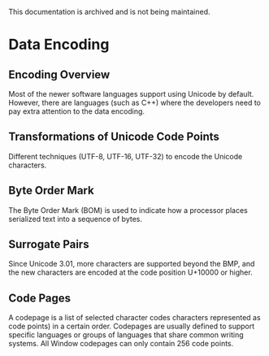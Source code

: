 This documentation is archived and is not being maintained.

# Data Encoding

[](https://msdn.microsoft.com/en-us/library/mt683841)
## Encoding Overview

Most of the newer software languages support using Unicode by default. However, there are languages (such as C++) where the developers need to pay extra attention to the data encoding.

[](https://msdn.microsoft.com/en-us/library/mt683843)
## Transformations of Unicode Code Points

Different techniques (UTF-8, UTF-16, UTF-32) to encode the Unicode characters.

[](https://msdn.microsoft.com/en-us/library/mt683845)
## Byte Order Mark

The Byte Order Mark (BOM) is used to indicate how a processor places serialized text into a sequence of bytes.

[](https://msdn.microsoft.com/en-us/library/mt683846)
## Surrogate Pairs

Since Unicode 3.01, more characters are supported beyond the BMP, and the new characters are encoded at the code position U+10000 or higher.

[](https://msdn.microsoft.com/en-us/library/mt662301)
## Code Pages

A codepage is a list of selected character codes characters represented as code points) in a certain order. Codepages are usually defined to support specific languages or groups of languages that share common writing systems. All Window codepages can only contain 256 code points.


